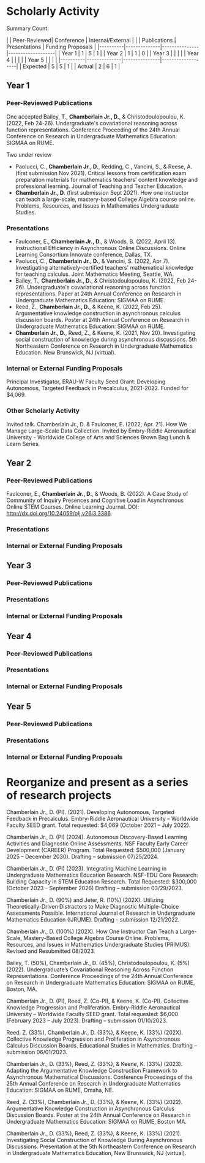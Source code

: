 # Scholarly Activity

<!--- CHECKLIST --->
<!---
    - Five (5) peer-reviewed publications (or equivalent)
    - Present at five (5) refereed regional, national, or international conferences
    - One (1) proposal for internal or external funding
--->

Summary Count: 

|          | Peer-Reviewed|  Conference   | Internal/External |
|          | Publications | Presentations | Funding Proposals |
|----------|--------------|---------------|-------------------|
| Year 1   |       1      |       5       |         1         |
| Year 2   |       1      |       1       |         0         |
| Year 3   |              |               |                   |
| Year 4   |              |               |                   |
| Year 5   |              |               |                   |
|----------|--------------|---------------|-------------------|
| Expected |       5      |       5       |         1         |
| Actual   |       2      |       6       |         1         |            


<!--- CREATE FLOWCHART OF EACH MAJOR PROJECT WITH MAJOR DEVELOPMENTS (PAPER, PRESENTATION, GRANT) FLOWING DOWN CHRONOLOGICALLY --->

## Year 1
### Peer-Reviewed Publications
One accepted
Bailey, T., **Chamberlain Jr., D.**, & Christodoulopoulou, K. (2022, Feb 24-26). Undergraduate's covariational reasoning across function representations. Conference Proceeding of the 24th Annual Conference on Research in Undergraduate Mathematics Education: SIGMAA on RUME.

Two under review
- Paolucci, C., **Chamberlain Jr., D.**, Redding, C., Vancini, S., & Reese, A. (first submission Nov 2021). Critical lessons from certification exam preparation materials for mathematics teachers' content knowledge and professional learning. Journal of Teaching and Teacher Education.
- **Chamberlain Jr., D.** (first submission Sept 2021). How one instructor can teach a large-scale, mastery-based College Algebra course online. Problems, Resources, and Issues in Mathematics Undergraduate Studies.

### Presentations
- Faulconer, E., **Chamberlain Jr., D.**, & Woods, B. (2022, April 13). Instructional Efficiency in Asynchronous Online Discussions. Online Learning Consortium Innovate conference, Dallas, TX.
- Paolucci, C., **Chamberlain Jr., D.**, & Vancini, S. (2022, Apr 7). Investigating alternatively-certified teachers' mathematical knowledge for teaching calculus. Joint Mathematics Meeting, Seattle, WA.
- Bailey, T., **Chamberlain Jr., D.**, & Christodoulopoulou, K. (2022, Feb 24-26). Undergraduate's covariational reasoning across function representations. Paper at 24th Annual Conference on Research in Undergraduate Mathematics Education: SIGMAA on RUME.
- Reed, Z., **Chamberlain Jr., D.**, & Keene, K. (2022, Feb 25). Argumentative knowledge construction in asynchronous calculus discussion boards. Poster at 24th Annual Conference on Research in Undergraduate Mathematics Education: SIGMAA on RUME.
- **Chamberlain Jr., D.**, Reed, Z., & Keene, K. (2021, Nov 20). Investigating social construction of knowledge during asynchronous discussions. 5th Northeastern Conference on Research in Undergraduate Mathematics Education. New Brunswick, NJ (virtual).


### Internal or External Funding Proposals
Principal Investigator, ERAU-W Faculty Seed Grant: Developing Autonomous, Targeted Feedback in Precalculus, 2021-2022. Funded for $4,069.

### Other Scholarly Activity
Invited talk. Chamberlain Jr., D. & Faulconer, E. (2022, Apr. 21). How We Manage Large-Scale Data Collection. Invited by Embry-Riddle Aeronautical University - Worldwide College of Arts and Sciences Brown Bag Lunch & Learn Series.

## Year 2
### Peer-Reviewed Publications
Faulconer, E., **Chamberlain Jr., D.**, & Woods, B. (2022). A Case Study of Community of Inquiry Presences and Cognitive Load in Asynchronous Online STEM Courses. Online Learning Journal. DOI: http://dx.doi.org/10.24059/olj.v26i3.3386.

### Presentations
### Internal or External Funding Proposals

## Year 3
### Peer-Reviewed Publications
### Presentations
### Internal or External Funding Proposals

## Year 4
### Peer-Reviewed Publications
### Presentations
### Internal or External Funding Proposals

## Year 5
### Peer-Reviewed Publications
### Presentations
### Internal or External Funding Proposals


# Reorganize and present as a series of research projects

Chamberlain Jr., D. (PI). (2021). Developing Autonomous, Targeted Feedback in Precalculus. Embry-Riddle Aeronautical University – Worldwide Faculty SEED grant. Total requested: $4,069 (October 2021 – July 2022).  

Chamberlain Jr., D. (PI) (2024). Autonomous Discovery-Based Learning Activities and Diagnostic Online Assessments. NSF Faculty Early Career Development (CAREER) Program. Total Requested: $500,000 (January 2025 – December 2030). Drafting – submission 07/25/2024. 

Chamberlain Jr., D. (PI) (2023). Integrating Machine Learning in Undergraduate Mathematics Education Research. NSF-EDU Core Research: Building Capacity in STEM Education Research. Total Requested: $300,000 (October 2023 – September 2026) Drafting – submission 03/29/2023. 

Chamberlain Jr., D. (90%) and Jeter, R. (10%) (202X). Utilizing Theoretically-Driven Distractors to Make Diagnostic Multiple-Choice Assessments Possible. International Journal of Research in Undergraduate Mathematics Education (IJRUME). Drafting – submission 12/21/2022. 

Chamberlain Jr., D. (100%) (202X). How One Instructor Can Teach a Large-Scale, Mastery-Based College Algebra Course Online. Problems, Resources, and Issues in Mathematics Undergraduate Studies (PRIMUS). Revised and Resubmitted 08/2023.  

Bailey, T. (50%), Chamberlain Jr., D. (45%), Christodoulopoulou, K. (5%) (2022). Undergraduate’s Covariational Reasoning Across Function Representations. Conference Proceedings of the 24th Annual Conference on Research in Undergraduate Mathematics Education: SIGMAA on RUME, Boston, MA.  

 

Chamberlain Jr., D. (PI), Reed, Z. (Co-PI), & Keene, K. (Co-PI). Collective Knowledge Progression and Proliferation. Embry-Riddle Aeronautical University – Worldwide Faculty SEED grant. Total requested: $6,000 (February 2023 – July 2023). Drafting – submission 01/10/2023. 

Reed, Z. (33%), Chamberlain Jr., D. (33%), & Keene, K. (33%) (202X). Collective Knowledge Progression and Proliferation in Asynchronous Calculus Discussion Boards. Educational Studies in Mathematics. Drafting – submission 06/01/2023. 

Chamberlain Jr., D. (33%), Reed, Z. (33%), & Keene, K. (33%) (2023). Adapting the Argumentative Knowledge Construction Framework to Asynchronous Mathematical Discussions. Conference Proceedings of the 25th Annual Conference on Research in Undergraduate Mathematics Education: SIGMAA on RUME, Omaha, NE. 

Reed, Z. (33%), Chamberlain Jr., D. (33%), & Keene, K. (33%) (2022). Argumentative Knowledge Construction in Asynchronous Calculus Discussion Boards. Poster at the 24th Annual Conference on Research in Undergraduate Mathematics Education: SIGMAA on RUME, Boston MA.  

Chamberlain Jr., D. (33%), Reed, Z. (33%), & Keene, K. (33%) (2021). Investigating Social Construction of Knowledge During Asynchronous Discussions. Presentation at the 5th Northeastern Conference on Research in Undergraduate Mathematics Education, New Brunswick, NJ (virtual).  